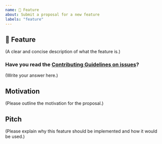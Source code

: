 ```yaml
---
name: 🚀 Feature
about: Submit a proposal for a new feature
labels: "feature"
---
```


## 🚀 Feature

(A clear and concise description of what the feature is.)

### Have you read the [Contributing Guidelines on issues](https://github.com/BITSoC/livestream/blob/master/CONTRIBUTING.md)?

(Write your answer here.)

## Motivation

(Please outline the motivation for the proposal.)

## Pitch

(Please explain why this feature should be implemented and how it would be used.)
